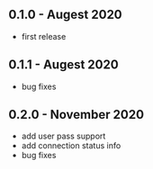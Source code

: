 ## 0.1.0 - Augest 2020

- first release

## 0.1.1 - Augest 2020

- bug fixes

## 0.2.0 - November 2020

- add user pass support
- add connection status info
- bug fixes
